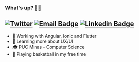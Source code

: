 ### What's up? 🤟🏼

[![Twitter](https://img.shields.io/twitter/url/https/twitter.com/cloudposse.svg?style=social&label=Follow%20%40bryan_str)](https://twitter.com/bryan_str)
[![Email Badge](https://img.shields.io/badge/-Email-d44638?style=flat&logo=Gmail&logoColor=white&link=mailto:bsantos.cpp@gmail.com)](mailto:bsantos.cpp@gmail.com)
[![Linkedin Badge](https://img.shields.io/badge/-LinkedIn-blue?style=flat&logo=Linkedin&logoColor=white&link=https://www.linkedin.com/in/bsantos-o/)](https://www.linkedin.com/in/bsantos-o/)
------

<!--
**ibryans/ibryans** is a ✨ _special_ ✨ repository because its `README.md` (this file) appears on your GitHub profile.-->


- 🔭 Working with Angular, Ionic and Flutter
- 🌱 Learning more about UX/UI
- 🎓 PUC Minas - Computer Science
- 🏀 Playing basketball in my free time
